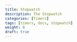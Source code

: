 ```yaml
---
title: Stopwatch
description: The Stopwatch
categories: [Timers]
tags: [timers, docs, stopwatch]
weight: 8
draft: true
---
```


